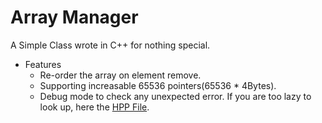 # Array Manager
A Simple Class wrote in C++ for nothing special. <br/>
* Features
    * Re-order the array on element remove.
    * Supporting increasable 65536 pointers(65536 * 4Bytes).
    * Debug mode to check any unexpected error.
If you are too lazy to look up, here the [HPP File](../master/Manager.hpp).<br/>